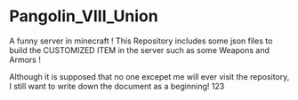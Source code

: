 <h1>Pangolin_VIII_Union</h1>
A funny server in minecraft !  
This Repository includes some json files to build the CUSTOMIZED ITEM in the server such as some Weapons and Armors !  

Although it is supposed that no one excepet me will ever visit the repository, I still want to write down the document as a beginning!
123
